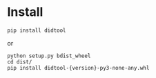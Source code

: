 # Install
```
pip install didtool
```
or 
```
python setup.py bdist_wheel
cd dist/
pip install didtool-{version}-py3-none-any.whl
```
